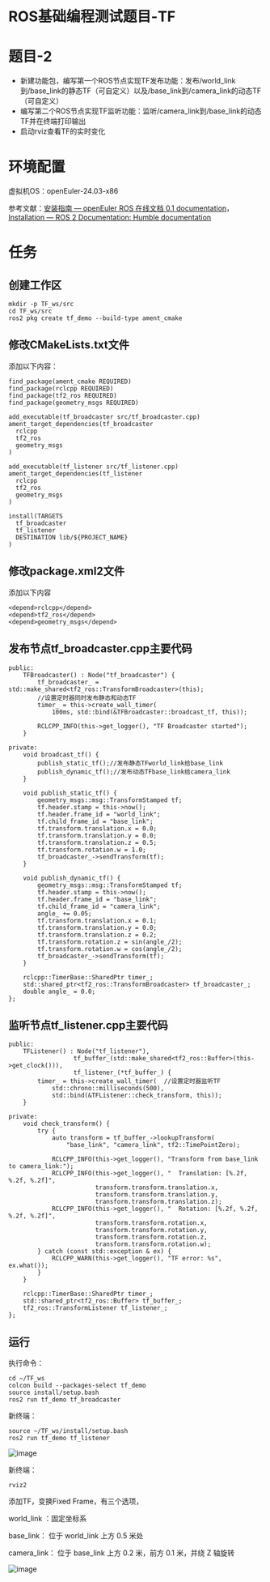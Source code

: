 # ROS基础编程测试题目-TF

# 题目-2

- 新建功能包，编写第一个ROS节点实现TF发布功能：发布/world_link到/base_link的静态TF（可自定义）以及/base_link到/camera_link的动态TF（可自定义）
- 编写第二个ROS节点实现TF监听功能：监听/camera_link到/base_link的动态TF并在终端打印输出
- 启动rviz查看TF的实时变化

# 环境配置

虚拟机OS：openEuler-24.03-x86

参考文献：[安装指南 — openEuler ROS 在线文档 0.1 documentation](https://openeuler-ros-docs.readthedocs.io/en/latest/installation/install-guide.html)，[Installation — ROS 2 Documentation: Humble documentation](https://docs.ros.org/en/humble/Installation.html)

# 任务

## 创建工作区

```
mkdir -p TF_ws/src
cd TF_ws/src
ros2 pkg create tf_demo --build-type ament_cmake
```

## 修改CMakeLists.txt文件

添加以下内容：

```
find_package(ament_cmake REQUIRED)
find_package(rclcpp REQUIRED)
find_package(tf2_ros REQUIRED)
find_package(geometry_msgs REQUIRED)

add_executable(tf_broadcaster src/tf_broadcaster.cpp)
ament_target_dependencies(tf_broadcaster 
  rclcpp 
  tf2_ros 
  geometry_msgs
)

add_executable(tf_listener src/tf_listener.cpp)
ament_target_dependencies(tf_listener 
  rclcpp 
  tf2_ros 
  geometry_msgs
)

install(TARGETS
  tf_broadcaster
  tf_listener
  DESTINATION lib/${PROJECT_NAME}
)
```

## 修改package.xml2文件

添加以下内容

```
<depend>rclcpp</depend>
<depend>tf2_ros</depend>
<depend>geometry_msgs</depend>
```

## 发布节点tf_broadcaster.cpp主要代码

```
public:
    TFBroadcaster() : Node("tf_broadcaster") {
        tf_broadcaster_ = std::make_shared<tf2_ros::TransformBroadcaster>(this);
        //设置定时器同时发布静态和动态TF
        timer_ = this->create_wall_timer(
            100ms, std::bind(&TFBroadcaster::broadcast_tf, this));
        
        RCLCPP_INFO(this->get_logger(), "TF Broadcaster started");
    }

private:
    void broadcast_tf() {
        publish_static_tf();//发布静态TFworld_link给base_link
        publish_dynamic_tf();//发布动态TFbase_link给camera_link
    }

    void publish_static_tf() {
        geometry_msgs::msg::TransformStamped tf;
        tf.header.stamp = this->now();
        tf.header.frame_id = "world_link";
        tf.child_frame_id = "base_link";
        tf.transform.translation.x = 0.0;
        tf.transform.translation.y = 0.0;
        tf.transform.translation.z = 0.5;
        tf.transform.rotation.w = 1.0;
        tf_broadcaster_->sendTransform(tf);
    }

    void publish_dynamic_tf() {
        geometry_msgs::msg::TransformStamped tf;
        tf.header.stamp = this->now();
        tf.header.frame_id = "base_link";
        tf.child_frame_id = "camera_link";
        angle_ += 0.05;
        tf.transform.translation.x = 0.1;
        tf.transform.translation.y = 0.0;
        tf.transform.translation.z = 0.2;
        tf.transform.rotation.z = sin(angle_/2);
        tf.transform.rotation.w = cos(angle_/2);
        tf_broadcaster_->sendTransform(tf);
    }

    rclcpp::TimerBase::SharedPtr timer_;
    std::shared_ptr<tf2_ros::TransformBroadcaster> tf_broadcaster_;
    double angle_ = 0.0;
};
```

## 监听节点tf_listener.cpp主要代码

```
public:
    TFListener() : Node("tf_listener"), 
                  tf_buffer_(std::make_shared<tf2_ros::Buffer>(this->get_clock())),
                  tf_listener_(*tf_buffer_) {
        timer_ = this->create_wall_timer(  //设置定时器监听TF
            std::chrono::milliseconds(500), 
            std::bind(&TFListener::check_transform, this));
    }

private:
    void check_transform() {
        try {
            auto transform = tf_buffer_->lookupTransform(
                "base_link", "camera_link", tf2::TimePointZero);
            
            RCLCPP_INFO(this->get_logger(), "Transform from base_link to camera_link:");
            RCLCPP_INFO(this->get_logger(), "  Translation: [%.2f, %.2f, %.2f]", 
                        transform.transform.translation.x,
                        transform.transform.translation.y,
                        transform.transform.translation.z);
            RCLCPP_INFO(this->get_logger(), "  Rotation: [%.2f, %.2f, %.2f, %.2f]", 
                        transform.transform.rotation.x,
                        transform.transform.rotation.y,
                        transform.transform.rotation.z,
                        transform.transform.rotation.w);
        } catch (const std::exception & ex) {
            RCLCPP_WARN(this->get_logger(), "TF error: %s", ex.what());
        }
    }

    rclcpp::TimerBase::SharedPtr timer_;
    std::shared_ptr<tf2_ros::Buffer> tf_buffer_;
    tf2_ros::TransformListener tf_listener_;
};
```

## 运行

执行命令：

```
cd ~/TF_ws
colcon build --packages-select tf_demo
source install/setup.bash
ros2 run tf_demo tf_broadcaster
```

新终端：

```
source ~/TF_ws/install/setup.bash
ros2 run tf_demo tf_listener
```

![image](http://127.0.0.1:49742/assets/image-20250710195346-mdkj289.png)

新终端：

```
rviz2
```

添加TF，变换Fixed Frame，有三个选项，

world_link ：固定坐标系

base_link： 位于 world_link 上方 0.5 米处

camera_link： 位于 base_link 上方 0.2 米，前方 0.1 米，并绕 Z 轴旋转

![image](http://127.0.0.1:49742/assets/image-20250710195903-4kzsyg3.png)

‍

‍